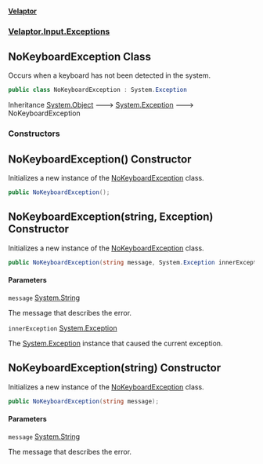 #### [Velaptor](index.md 'index')
### [Velaptor.Input.Exceptions](Velaptor.Input.Exceptions.md 'Velaptor.Input.Exceptions')

## NoKeyboardException Class

Occurs when a keyboard has not been detected in the system.

```csharp
public class NoKeyboardException : System.Exception
```

Inheritance [System.Object](https://docs.microsoft.com/en-us/dotnet/api/System.Object 'System.Object') &#129106; [System.Exception](https://docs.microsoft.com/en-us/dotnet/api/System.Exception 'System.Exception') &#129106; NoKeyboardException
### Constructors

<a name='Velaptor.Input.Exceptions.NoKeyboardException.NoKeyboardException()'></a>

## NoKeyboardException() Constructor

Initializes a new instance of the [NoKeyboardException](Velaptor.Input.Exceptions.NoKeyboardException.md 'Velaptor.Input.Exceptions.NoKeyboardException') class.

```csharp
public NoKeyboardException();
```

<a name='Velaptor.Input.Exceptions.NoKeyboardException.NoKeyboardException(string,System.Exception)'></a>

## NoKeyboardException(string, Exception) Constructor

Initializes a new instance of the [NoKeyboardException](Velaptor.Input.Exceptions.NoKeyboardException.md 'Velaptor.Input.Exceptions.NoKeyboardException') class.

```csharp
public NoKeyboardException(string message, System.Exception innerException);
```
#### Parameters

<a name='Velaptor.Input.Exceptions.NoKeyboardException.NoKeyboardException(string,System.Exception).message'></a>

`message` [System.String](https://docs.microsoft.com/en-us/dotnet/api/System.String 'System.String')

The message that describes the error.

<a name='Velaptor.Input.Exceptions.NoKeyboardException.NoKeyboardException(string,System.Exception).innerException'></a>

`innerException` [System.Exception](https://docs.microsoft.com/en-us/dotnet/api/System.Exception 'System.Exception')

The [System.Exception](https://docs.microsoft.com/en-us/dotnet/api/System.Exception 'System.Exception') instance that caused the current exception.

<a name='Velaptor.Input.Exceptions.NoKeyboardException.NoKeyboardException(string)'></a>

## NoKeyboardException(string) Constructor

Initializes a new instance of the [NoKeyboardException](Velaptor.Input.Exceptions.NoKeyboardException.md 'Velaptor.Input.Exceptions.NoKeyboardException') class.

```csharp
public NoKeyboardException(string message);
```
#### Parameters

<a name='Velaptor.Input.Exceptions.NoKeyboardException.NoKeyboardException(string).message'></a>

`message` [System.String](https://docs.microsoft.com/en-us/dotnet/api/System.String 'System.String')

The message that describes the error.
